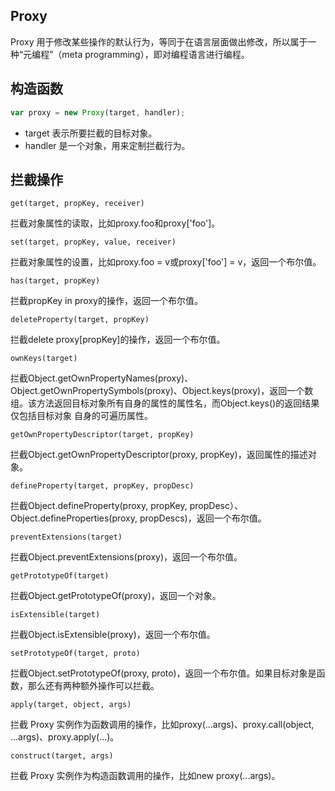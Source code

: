 ## Proxy

Proxy 用于修改某些操作的默认行为，等同于在语言层面做出修改，所以属于一种“元编程”（meta programming），即对编程语言进行编程。

## 构造函数

```js
var proxy = new Proxy(target, handler);
```

- target 表示所要拦截的目标对象。
- handler 是一个对象，用来定制拦截行为。

## 拦截操作

`get(target, propKey, receiver)`

拦截对象属性的读取，比如proxy.foo和proxy['foo']。

`set(target, propKey, value, receiver)`

拦截对象属性的设置，比如proxy.foo = v或proxy['foo'] = v，返回一个布尔值。

`has(target, propKey)`

拦截propKey in proxy的操作，返回一个布尔值。

`deleteProperty(target, propKey)`

拦截delete proxy[propKey]的操作，返回一个布尔值。

`ownKeys(target)`

拦截Object.getOwnPropertyNames(proxy)、Object.getOwnPropertySymbols(proxy)、Object.keys(proxy)，返回一个数组。该方法返回目标对象所有自身的属性的属性名，而Object.keys()的返回结果仅包括目标对象
自身的可遍历属性。

`getOwnPropertyDescriptor(target, propKey)`

拦截Object.getOwnPropertyDescriptor(proxy, propKey)，返回属性的描述对象。

`defineProperty(target, propKey, propDesc)`

拦截Object.defineProperty(proxy, propKey, propDesc）、Object.defineProperties(proxy, propDescs)，返回一个布尔值。

`preventExtensions(target)`

拦截Object.preventExtensions(proxy)，返回一个布尔值。

`getPrototypeOf(target)`

拦截Object.getPrototypeOf(proxy)，返回一个对象。

`isExtensible(target)`

拦截Object.isExtensible(proxy)，返回一个布尔值。

`setPrototypeOf(target, proto)`

拦截Object.setPrototypeOf(proxy, proto)，返回一个布尔值。如果目标对象是函数，那么还有两种额外操作可以拦截。

`apply(target, object, args)`

拦截 Proxy 实例作为函数调用的操作，比如proxy(...args)、proxy.call(object, ...args)、proxy.apply(...)。

`construct(target, args)`

拦截 Proxy 实例作为构造函数调用的操作，比如new proxy(...args)。